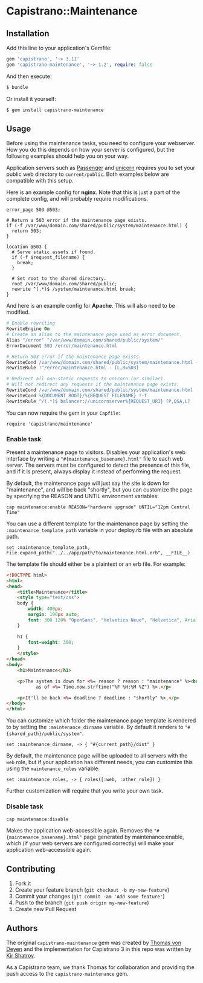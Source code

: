# Capistrano::Maintenance

## Installation

Add this line to your application's Gemfile:

``` ruby
gem 'capistrano', '~> 3.11'
gem 'capistrano-maintenance', '~> 1.2', require: false
```

And then execute:

``` bash
$ bundle
```

Or install it yourself:

``` bash
$ gem install capistrano-maintenance
```

## Usage

Before using the maintenance tasks, you need to configure your webserver. How you do this depends on how your server is configured, but the following examples should help you on your way.

Application servers such as [Passenger](https://www.phusionpassenger.com) and [unicorn](http://unicorn.bogomips.org) requires you to set your public web directory to `current/public`. Both examples below are compatible with this setup.

Here is an example config for **nginx**. Note that this is just a part of the complete config, and will probably require modifications.

``` nginx
error_page 503 @503;

# Return a 503 error if the maintenance page exists.
if (-f /var/www/domain.com/shared/public/system/maintenance.html) {
  return 503;
}

location @503 {
  # Serve static assets if found.
  if (-f $request_filename) {
    break;
  }

  # Set root to the shared directory.
  root /var/www/domain.com/shared/public;
  rewrite ^(.*)$ /system/maintenance.html break;
}
```

And here is an example config for **Apache**. This will also need to be modified.

``` apache
# Enable rewriting
RewriteEngine On
# Create an alias to the maintenance page used as error document.
Alias "/error" "/var/www/domain.com/shared/public/system/"
ErrorDocument 503 /error/maintenance.html

# Return 503 error if the maintenance page exists.
RewriteCond /var/www/domain.com/shared/public/system/maintenance.html -f
RewriteRule !^/error/maintenance.html - [L,R=503]

# Redirect all non-static requests to unicorn (or similar).
# Will not redirect any requests if the maintenance page exists.
RewriteCond /var/www/domain.com/shared/public/system/maintenance.html !-f
RewriteCond %{DOCUMENT_ROOT}/%{REQUEST_FILENAME} !-f
RewriteRule ^/(.*)$ balancer://unicornserver%{REQUEST_URI} [P,QSA,L]
```

You can now require the gem in your `Capfile`:

```
require 'capistrano/maintenance'
```

### Enable task

Present a maintenance page to visitors. Disables your application's web interface
by writing a `"#{maintenance_basename}.html"` file to each web server. The
servers must be configured to detect the presence of this file, and if
it is present, always display it instead of performing the request.

By default, the maintenance page will just say the site is down for
"maintenance", and will be back "shortly", but you can customize the
page by specifying the REASON and UNTIL environment variables:

```
cap maintenance:enable REASON="hardware upgrade" UNTIL="12pm Central Time"
```

You can use a different template for the maintenance page by setting the
`:maintenance_template_path` variable in your deploy.rb file with an absolute path.

```
set :maintenance_template_path, File.expand_path("../../app/path/to/maintenance.html.erb", __FILE__)
```

The template file should either be a plaintext or an erb file. For example:

``` html
<!DOCTYPE html>
<html>
<head>
    <title>Maintenance</title>
    <style type="text/css">
    body {
        width: 400px;
        margin: 100px auto;
        font: 300 120% "OpenSans", "Helvetica Neue", "Helvetica", Arial, Verdana, sans-serif;
    }

    h1 {
        font-weight: 300;
    }
    </style>
</head>
<body>
    <h1>Maintenance</h1>

    <p>The system is down for <%= reason ? reason : "maintenance" %><br>
           as of <%= Time.now.strftime("%F %H:%M %Z") %>.</p>

    <p>It'll be back <%= deadline ? deadline : "shortly" %>.</p>
</body>
</html>
```

You can customize which folder the maintenance page template is rendered to by
setting the `:maintenance_dirname` variable. By default it renders to
`"#{shared_path}/public/system"`.

```
set :maintenance_dirname, -> { "#{current_path}/dist" }
```

By default, the maintenance page will be uploaded to all servers with the `web` role,
but if your application has different needs, you can customize this using the
`maintenance_roles` variable:

```
set :maintenance_roles, -> { roles([:web, :other_role]) }
```

Further customization will require that you write your own task.

### Disable task

``` bash
cap maintenance:disable
```

Makes the application web-accessible again. Removes the
`"#{maintenance_basename}.html"` page generated by maintenance:enable, which (if your
web servers are configured correctly) will make your application web-accessible again.

## Contributing

1. Fork it
2. Create your feature branch (`git checkout -b my-new-feature`)
3. Commit your changes (`git commit -am 'Add some feature'`)
4. Push to the branch (`git push origin my-new-feature`)
5. Create new Pull Request

## Authors

The original `capistrano-maintenance` gem was created by [Thomas von Deyen](https://github.com/tvdeyen) and the implementation for Capistrano 3 in this repo was written by [Kir Shatrov](https://github.com/kirs).

As a Capistrano team, we thank Thomas for collaboration and providing the push access to the `capistrano-maintenance` gem.
